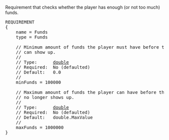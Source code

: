 Requirement that checks whether the player has enough (or not too much) funds.

<pre>
REQUIREMENT
{
    name = Funds
    type = Funds

    // Minimum amount of funds the player must have before this contract
    // can show up.
    //
    // Type:      <a href="Numeric-Type">double</a>
    // Required:  No (defaulted)
    // Default:   0.0
    //
    minFunds = 100000

    // Maximum amount of funds the player can have before this contract
    // no longer shows up.
    //
    // Type:      <a href="Numeric-Type">double</a>
    // Required:  No (defaulted)
    // Default:   double.MaxValue
    //
    maxFunds = 1000000
}
</pre>
